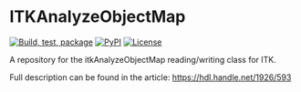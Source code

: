 ITKAnalyzeObjectMap
===================

[![Build, test, package](https://github.com/InsightSoftwareConsortium/ITKAnalyzeObjectMap/actions/workflows/build-test-package.yml/badge.svg)](https://github.com/InsightSoftwareConsortium/ITKAnalyzeObjectMap/actions/workflows/build-test-package.yml)
[![PyPI](https://img.shields.io/pypi/v/itk-analyzeobjectmap.svg)](https://pypi.python.org/pypi/itk-analyzeobjectmap)
[![License](https://img.shields.io/badge/License-Apache%202.0-blue.svg)](https://github.com/InsightSoftwareConsortium/ITKAnalyzeObjectMap/blob/master/LICENSE)


A repository for the itkAnalyzeObjectMap reading/writing class
for ITK.

Full description can be found in the article:
https://hdl.handle.net/1926/593

